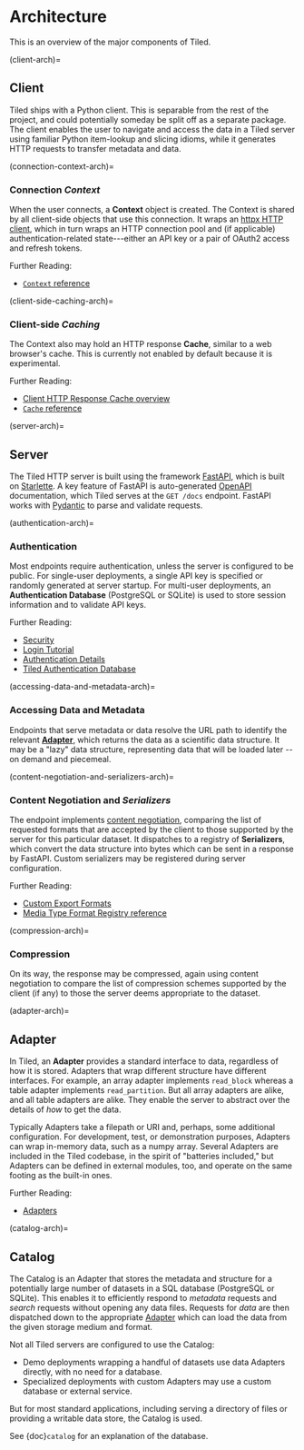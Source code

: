 # Architecture

This is an overview of the major components of Tiled.

(client-arch)=
## Client

Tiled ships with a Python client. This is separable from the rest of the
project, and could potentially someday be split off as a separate package. The
client enables the user to navigate and access the data in a Tiled server using
familiar Python item-lookup and slicing idioms, while it generates HTTP
requests to transfer metadata and data.

(connection-context-arch)=
### Connection _Context_
When the user connects, a **Context** object is created. The Context is
shared by all client-side objects that use this connection. It wraps an
[httpx HTTP client][httpx], which in turn wraps an HTTP connection pool and (if
applicable) authentication-related state---either an API key or a pair of
OAuth2 access and refresh tokens.

Further Reading:
* [`Context` reference](#context-ref)

(client-side-caching-arch)=
### Client-side _Caching_
The Context also may hold an HTTP response **Cache**, similar to a web
browser's cache. This is currently not enabled by default because it is
experimental.

Further Reading:
* [Client HTTP Response Cache overview](#client-http-response-cache)
* [`Cache` reference](#client-http-response-cache-ref)

(server-arch)=
## Server

The Tiled HTTP server is built using the framework [FastAPI][], which is built
on [Starlette][]. A key feature of FastAPI is auto-generated [OpenAPI][]
documentation, which Tiled serves at the `GET /docs` endpoint. FastAPI
works with [Pydantic][] to parse and validate requests.

(authentication-arch)=
### Authentication
Most endpoints require authentication, unless the server is configured to be
public. For single-user deployments, a single API key is specified or randomly
generated at server startup. For multi-user deployments, an **Authentication
Database** (PostgreSQL or SQLite) is used to store session information and to
validate API keys.

Further Reading:
* [Security](#security)
* [Login Tutorial](#login-tutorial)
* [Authentication Details](#auth-details)
* [Tiled Authentication Database](#tiled-authn-database)

(accessing-data-and-metadata-arch)=
### Accessing Data and Metadata
Endpoints that serve metadata or data resolve the URL path to identify the
relevant [**Adapter**](#adapter-arch), which returns the data
as a scientific data structure. It may be a "lazy" data structure,
representing data that will be loaded later -- on demand and piecemeal.

(content-negotiation-and-serializers-arch)=
### Content Negotiation and _Serializers_
The endpoint implements [content negotiation][], comparing the list of requested formats
that are accepted by the client to those supported by the server for this particular
dataset. It dispatches to a registry of **Serializers**, which convert the data
structure into bytes which can be sent in a response by FastAPI. Custom
serializers may be registered during server configuration.

Further Reading:
* [Custom Export Formats](#custom-export-formats)
* [Media Type Format Registry reference](#media-type-registry-ref)

(compression-arch)=
### Compression
On its way, the response may be compressed, again using content negotiation
to compare the list of compression schemes supported by the client (if any)
to those the server deems appropriate to the dataset.

(adapter-arch)=
## Adapter

In Tiled, an **Adapter** provides a standard interface to data, regardless of
how it is stored. Adapters that wrap different structure have different
interfaces. For example, an array adapter implements `read_block` whereas a
table adapter implements `read_partition`. But all array adapters are alike,
and all table adapters are alike. They enable the server to abstract over
the details of _how_ to get the data.

Typically Adapters take a filepath or URI and, perhaps, some additional
configuration. For development, test, or demonstration purposes, Adapters can wrap
in-memory data, such as a numpy array. Several Adapters are included in the Tiled
codebase, in the spirit of "batteries included," but Adapters can be defined in
external modules, too, and operate on the same footing as the built-in ones.

Further Reading:
* [Adapters](#adapters-ref)

(catalog-arch)=
## Catalog

The Catalog is an Adapter that stores the metadata and structure for a
potentially large number of datasets in a SQL database (PostgreSQL or SQLite).
This enables it to efficiently respond to _metadata_ requests and _search_
requests without opening any data files. Requests for _data_ are then
dispatched down to the appropriate [Adapter](#adapter-arch) which can load the data
from the given storage medium and format.

Not all Tiled servers are configured to use the Catalog:

* Demo deployments wrapping a handful of datasets use data Adapters directly,
  with no need for a database.
* Specialized deployments with custom Adapters may use a custom database or
  external service.

But for most standard applications, including serving a directory of files or
providing a writable data store, the Catalog is used.

See {doc}`catalog` for an explanation of the database.

[FastAPI]: https://fastapi.tiangolo.com/
[httpx]: https://www.python-httpx.org/
[Starlette]: https://www.starlette.io/
[OpenAPI]: https://www.openapis.org/
[Pydantic]: https://docs.pydantic.dev/
[content negotiation]: https://developer.mozilla.org/en-US/docs/Web/HTTP/Content_negotiation
